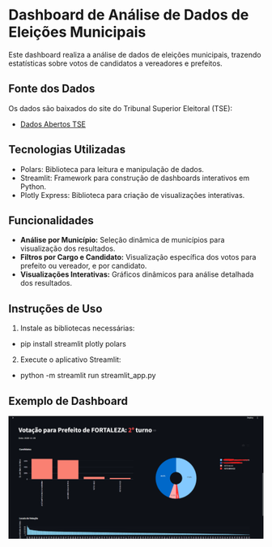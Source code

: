 # Dashboard de Análise de Dados de Eleições Municipais

Este dashboard realiza a análise de dados de eleições municipais, trazendo estatísticas sobre votos de candidatos a vereadores e prefeitos.

## Fonte dos Dados

Os dados são baixados do site do Tribunal Superior Eleitoral (TSE):
- [Dados Abertos TSE](https://dadosabertos.tse.jus.br/dataset//resultados-{ano})

## Tecnologias Utilizadas

- Polars:  Biblioteca para leitura e manipulação de dados.
- Streamlit: Framework para construção de dashboards interativos em Python.
- Plotly Express: Biblioteca para criação de visualizações interativas.

## Funcionalidades

- **Análise por Município:** Seleção dinâmica de municípios para visualização dos resultados.
- **Filtros por Cargo e Candidato:** Visualização específica dos votos para prefeito ou vereador, e por candidato.
- **Visualizações Interativas:** Gráficos dinâmicos para análise detalhada dos resultados.

## Instruções de Uso

1. Instale as bibliotecas necessárias:
 - pip install streamlit plotly polars
2. Execute o aplicativo Streamlit:
- python -m streamlit run streamlit_app.py


## Exemplo de Dashboard
![Dashboard](./example.png)

